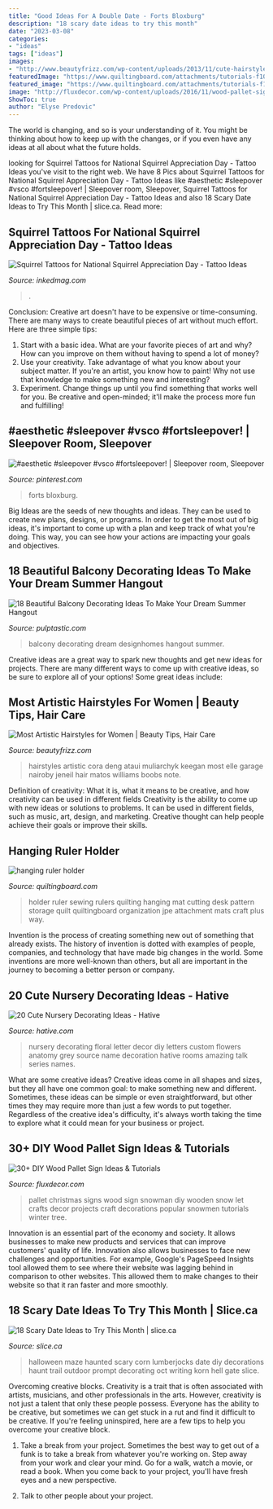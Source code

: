 ```yaml
---
title: "Good Ideas For A Double Date - Forts Bloxburg"
description: "18 scary date ideas to try this month"
date: "2023-03-08"
categories:
- "ideas"
tags: ["ideas"]
images:
- "http://www.beautyfrizz.com/wp-content/uploads/2013/11/cute-hairstyles-29.jpg"
featuredImage: "https://www.quiltingboard.com/attachments/tutorials-f10/206167d1307059200-attachment-206161.jpe"
featured_image: "https://www.quiltingboard.com/attachments/tutorials-f10/206167d1307059200-attachment-206161.jpe"
image: "http://fluxdecor.com/wp-content/uploads/2016/11/wood-pallet-signs/15-wood-pallet-signs.jpg"
ShowToc: true
author: "Elyse Predovic"
---
```



The world is changing, and so is your understanding of it. You might be thinking about how to keep up with the changes, or if you even have any ideas at all about what the future holds. 

	

		
looking for Squirrel Tattoos for National Squirrel Appreciation Day - Tattoo Ideas you've visit to the right web. We have 8 Pics about Squirrel Tattoos for National Squirrel Appreciation Day - Tattoo Ideas like #aesthetic #sleepover #vsco #fortsleepover! | Sleepover room, Sleepover, Squirrel Tattoos for National Squirrel Appreciation Day - Tattoo Ideas and also 18 Scary Date Ideas to Try This Month | slice.ca. Read more:
		
    
## Squirrel Tattoos For National Squirrel Appreciation Day - Tattoo Ideas

<img loading=lazy src="https://www.inkedmag.com/.image/t_share/MTY5OTAzOTE2MDE0NjQzMDAz/squirrel.png" onerror="this.onerror=null;this.src='https://tse2.mm.bing.net/th?id=OIP.oxOInPKRGG8rFLH6LrxzVQHaD4&amp;pid=15.1';" alt="Squirrel Tattoos for National Squirrel Appreciation Day - Tattoo Ideas">

_Source: inkedmag.com_

>. 

	

Conclusion:
Creative art doesn't have to be expensive or time-consuming. There are many ways to create beautiful pieces of art without much effort. Here are three simple tips: 
1) Start with a basic idea. What are your favorite pieces of art and why? How can you improve on them without having to spend a lot of money? 
2) Use your creativity. Take advantage of what you know about your subject matter. If you're an artist, you know how to paint! Why not use that knowledge to make something new and interesting? 
3) Experiment. Change things up until you find something that works well for you. Be creative and open-minded; it'll make the process more fun and fulfilling!

    
## #aesthetic #sleepover #vsco #fortsleepover! | Sleepover Room, Sleepover

<img loading=lazy src="https://i.pinimg.com/736x/bf/de/e7/bfdee739af850383ab98a0b3bd0be4cc.jpg" onerror="this.onerror=null;this.src='https://tse2.mm.bing.net/th?id=OIP.xIqe_JfLCocMciBc3LUGYwHaNK&amp;pid=15.1';" alt="#aesthetic #sleepover #vsco #fortsleepover! | Sleepover room, Sleepover">

_Source: pinterest.com_

>forts bloxburg. 

	

Big Ideas are the seeds of new thoughts and ideas. They can be used to create new plans, designs, or programs. In order to get the most out of big ideas, it's important to come up with a plan and keep track of what you're doing. This way, you can see how your actions are impacting your goals and objectives.

    
## 18 Beautiful Balcony Decorating Ideas To Make Your Dream Summer Hangout

<img loading=lazy src="https://pulptastic.com/wp-content/uploads/2016/06/balcony-decorating-ideas-31-573c3b43216bc__700.jpg" onerror="this.onerror=null;this.src='https://tse3.mm.bing.net/th?id=OIP.84ikK1e93BQ8pODkyAloiAHaLH&amp;pid=15.1';" alt="18 Beautiful Balcony Decorating Ideas To Make Your Dream Summer Hangout">

_Source: pulptastic.com_

>balcony decorating dream designhomes hangout summer. 

	

Creative ideas are a great way to spark new thoughts and get new ideas for projects. There are many different ways to come up with creative ideas, so be sure to explore all of your options! Some great ideas include:

    
## Most Artistic Hairstyles For Women | Beauty Tips, Hair Care

<img loading=lazy src="http://www.beautyfrizz.com/wp-content/uploads/2013/11/cute-hairstyles-29.jpg" onerror="this.onerror=null;this.src='https://tse4.mm.bing.net/th?id=OIP.R9nIp8K3vA5mQBlqiSE13AHaLH&amp;pid=15.1';" alt="Most Artistic Hairstyles for Women | Beauty Tips, Hair Care">

_Source: beautyfrizz.com_

>hairstyles artistic cora deng ataui muliarchyk keegan most elle garage nairoby jeneil hair matos williams boobs note. 

	

Definition of creativity: What it is, what it means to be creative, and how creativity can be used in different fields
Creativity is the ability to come up with new ideas or solutions to problems. It can be used in different fields, such as music, art, design, and marketing. Creative thought can help people achieve their goals or improve their skills.

    
## Hanging Ruler Holder

<img loading=lazy src="https://www.quiltingboard.com/attachments/tutorials-f10/206167d1307059200-attachment-206161.jpe" onerror="this.onerror=null;this.src='https://tse3.mm.bing.net/th?id=OIP.JLHfCXmY7glmwea4bN8MxAHaJ4&amp;pid=15.1';" alt="hanging ruler holder">

_Source: quiltingboard.com_

>holder ruler sewing rulers quilting hanging mat cutting desk pattern storage quilt quiltingboard organization jpe attachment mats craft plus way. 

	

Invention is the process of creating something new out of something that already exists. The history of invention is dotted with examples of people, companies, and technology that have made big changes in the world. Some inventions are more well-known than others, but all are important in the journey to becoming a better person or company.

    
## 20 Cute Nursery Decorating Ideas - Hative

<img loading=lazy src="https://hative.com/wp-content/uploads/2014/07/nursery-decorating-ideas/21-nursery-decorating-ideas.jpg" onerror="this.onerror=null;this.src='https://tse2.mm.bing.net/th?id=OIP.-rBpyKkVw_UZ19TU4EdXNQHaJ6&amp;pid=15.1';" alt="20 Cute Nursery Decorating Ideas - Hative">

_Source: hative.com_

>nursery decorating floral letter decor diy letters custom flowers anatomy grey source name decoration hative rooms amazing talk series names. 

	

What are some creative ideas?
Creative ideas come in all shapes and sizes, but they all have one common goal: to make something new and different. Sometimes, these ideas can be simple or even straightforward, but other times they may require more than just a few words to put together. Regardless of the creative idea's difficulty, it's always worth taking the time to explore what it could mean for your business or project.

    
## 30+ DIY Wood Pallet Sign Ideas &amp; Tutorials

<img loading=lazy src="http://fluxdecor.com/wp-content/uploads/2016/11/wood-pallet-signs/15-wood-pallet-signs.jpg" onerror="this.onerror=null;this.src='https://tse4.mm.bing.net/th?id=OIP.nlexac-po2EG0n2D2VFOuAHaNJ&amp;pid=15.1';" alt="30+ DIY Wood Pallet Sign Ideas &amp; Tutorials">

_Source: fluxdecor.com_

>pallet christmas signs wood sign snowman diy wooden snow let crafts decor projects craft decorations popular snowmen tutorials winter tree. 

	

Innovation is an essential part of the economy and society. It allows businesses to make new products and services that can improve customers' quality of life. Innovation also allows businesses to face new challenges and opportunities. For example, Google's PageSpeed Insights tool allowed them to see where their website was lagging behind in comparison to other websites. This allowed them to make changes to their website so that it ran faster and more smoothly.

    
## 18 Scary Date Ideas To Try This Month | Slice.ca

<img loading=lazy src="http://media.slice.ca/imageserve/wp-content/uploads/sites/5/2015/10/halloween-date-ideas-5/x.jpg" onerror="this.onerror=null;this.src='https://tse4.mm.bing.net/th?id=OIP.M84Tp6i2PISZa95F2LtoYQHaJ4&amp;pid=15.1';" alt="18 Scary Date Ideas to Try This Month | slice.ca">

_Source: slice.ca_

>halloween maze haunted scary corn lumberjocks date diy decorations haunt trail outdoor prompt decorating oct writing korn hell gate slice. 

	

Overcoming creative blocks.
Creativity is a trait that is often associated with artists, musicians, and other professionals in the arts. However, creativity is not just a talent that only these people possess. Everyone has the ability to be creative, but sometimes we can get stuck in a rut and find it difficult to be creative. If you're feeling uninspired, here are a few tips to help you overcome your creative block.
1. Take a break from your project. Sometimes the best way to get out of a funk is to take a break from whatever you're working on. Step away from your work and clear your mind. Go for a walk, watch a movie, or read a book. When you come back to your project, you'll have fresh eyes and a new perspective.

2. Talk to other people about your project.

